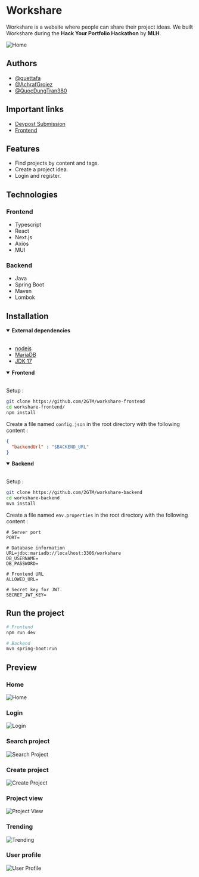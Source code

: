 # Workshare

Workshare is a website where people can share their project ideas. We built Workshare during the **Hack Your Portfolio Hackathon** by **MLH**.

![Home](./src/main/resources/readme/home_preview.png)

## Authors

- [@guettafa](https://www.github.com/guettafa)
- [@AchrafGroiez](https://github.com/AchrafGroiez)
- [@QuocDungTran380](https://github.com/QuocDungTran380)

## Important links

- [Devpost Submission](https://devpost.com/software/workshare-eyut9d)
- [Frontend](https://github.com/2GTM/workshare-frontend)

## Features

- Find projects by content and tags.
- Create a project idea.
- Login and register.

## Technologies

### Frontend

- Typescript
- React
- Next.js
- Axios
- MUI

### Backend

- Java
- Spring Boot
- Maven
- Lombok

## Installation
<!-- Dependencies -->
<details open><summary><b>External dependencies</b></summary>
<br />

- [nodejs](https://nodejs.org/en/download/prebuilt-installer)
- [MariaDB](https://mariadb.org/download/)
- [JDK 17](https://www.oracle.com/ca-en/java/technologies/downloads/#java17)

</details>

<!-- Frontend section -->
<details open><summary><b>Frontend</b></summary>
<br />

Setup :

```sh
git clone https://github.com/2GTM/workshare-frontend
cd workshare-frontend/
npm install
```

Create a file named `config.json` in the root directory with the following content :

```json
{
  "backendUrl" : "$BACKEND_URL"
}
```

</details>

<!-- Backend section -->
<details open><summary><b>Backend</b></summary>
<br />

Setup :

```sh
git clone https://github.com/2GTM/workshare-backend
cd workshare-backend
mvn install
```

Create a file named `env.properties` in the root directory with the following content :

```properties
# Server port
PORT=

# Database information
URL=jdbc:mariadb://localhost:3306/workshare
DB_USERNAME=
DB_PASSWORD=

# Frontend URL
ALLOWED_URL=

# Secret key for JWT.
SECRET_JWT_KEY=
```

</details>

## Run the project

```sh
# Frontend
npm run dev

# Backend
mvn spring-boot:run
```

## Preview

### Home

![Home](./src/main/resources/readme/home.png)

### Login

![Login](./src/main/resources/readme/login.png)

### Search project

![Search Project](./src/main/resources/readme/find_a_project.png)

### Create project

![Create Project](./src/main/resources/readme/create_project.png)

### Project view

![Project View](./src/main/resources/readme/project_[id].png)

### Trending

![Trending](./src/main/resources/readme/trending.png)

### User profile

![User Profile](./src/main/resources/readme/user_profil.png)
